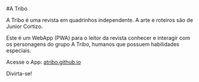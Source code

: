 #A Tribo

A Tribo é uma revista em quadrinhos independente. A arte e roteiros são de Junior Cortizo.

Este é um WebApp (PWA) para o leitor da revista conhecer e interagir com os personagens do grupo A Tribo, humanos que possuem habilidades especiais.

Acesse o App: [atribo.github.io](https://atribo.github.io)

Divirta-se!
